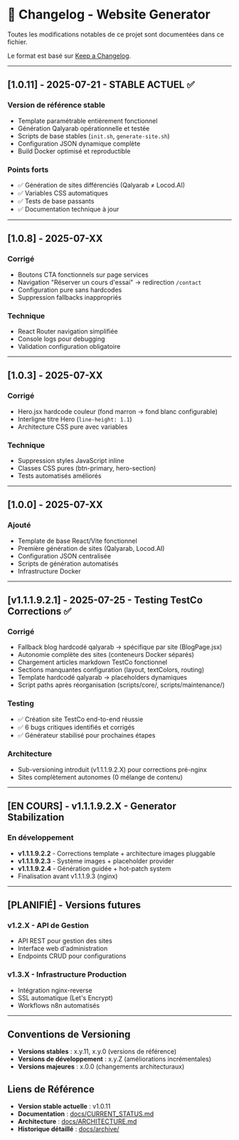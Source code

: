 # 📜 Changelog - Website Generator

Toutes les modifications notables de ce projet sont documentées dans ce fichier.

Le format est basé sur [Keep a Changelog](https://keepachangelog.com/en/1.0.0/).

---

## [1.0.11] - 2025-07-21 - STABLE ACTUEL ✅

### **Version de référence stable**
- Template paramétrable entièrement fonctionnel
- Génération Qalyarab opérationnelle et testée
- Scripts de base stables (`init.sh`, `generate-site.sh`)
- Configuration JSON dynamique complète
- Build Docker optimisé et reproductible

### **Points forts**
- ✅ Génération de sites différenciés (Qalyarab ≠ Locod.AI)
- ✅ Variables CSS automatiques
- ✅ Tests de base passants
- ✅ Documentation technique à jour

---

## [1.0.8] - 2025-07-XX

### **Corrigé**
- Boutons CTA fonctionnels sur page services
- Navigation \"Réserver un cours d'essai\" → redirection `/contact`
- Configuration pure sans hardcodes
- Suppression fallbacks inappropriés

### **Technique**
- React Router navigation simplifiée
- Console logs pour debugging
- Validation configuration obligatoire

---

## [1.0.3] - 2025-07-XX

### **Corrigé**
- Hero.jsx hardcode couleur (fond marron → fond blanc configurable)
- Interligne titre Hero (`line-height: 1.1`)
- Architecture CSS pure avec variables

### **Technique**
- Suppression styles JavaScript inline
- Classes CSS pures (btn-primary, hero-section)
- Tests automatisés améliorés

---

## [1.0.0] - 2025-07-XX

### **Ajouté**
- Template de base React/Vite fonctionnel
- Première génération de sites (Qalyarab, Locod.AI)
- Configuration JSON centralisée
- Scripts de génération automatisés
- Infrastructure Docker

---

## [v1.1.1.9.2.1] - 2025-07-25 - Testing TestCo Corrections ✅

### **Corrigé**
- Fallback blog hardcodé qalyarab → spécifique par site (BlogPage.jsx)
- Autonomie complète des sites (conteneurs Docker séparés)
- Chargement articles markdown TestCo fonctionnel
- Sections manquantes configuration (layout, textColors, routing)
- Template hardcodé qalyarab → placeholders dynamiques
- Script paths après réorganisation (scripts/core/, scripts/maintenance/)

### **Testing**
- ✅ Création site TestCo end-to-end réussie
- ✅ 6 bugs critiques identifiés et corrigés
- ✅ Générateur stabilisé pour prochaines étapes

### **Architecture**
- Sub-versioning introduit (v1.1.1.9.2.X) pour corrections pré-nginx
- Sites complètement autonomes (0 mélange de contenu)

---

## [EN COURS] - v1.1.1.9.2.X - Generator Stabilization

### **En développement**
- **v1.1.1.9.2.2** - Corrections template + architecture images pluggable
- **v1.1.1.9.2.3** - Système images + placeholder provider
- **v1.1.1.9.2.4** - Génération guidée + hot-patch system
- Finalisation avant v1.1.1.9.3 (nginx)

---

## [PLANIFIÉ] - Versions futures

### **v1.2.X - API de Gestion**
- API REST pour gestion des sites
- Interface web d'administration
- Endpoints CRUD pour configurations

### **v1.3.X - Infrastructure Production** 
- Intégration nginx-reverse
- SSL automatique (Let's Encrypt)
- Workflows n8n automatisés

---

## Conventions de Versioning

- **Versions stables** : x.y.11, x.y.0 (versions de référence)
- **Versions de développement** : x.y.Z (améliorations incrémentales)
- **Versions majeures** : x.0.0 (changements architecturaux)

## Liens de Référence

- **Version stable actuelle** : v1.0.11
- **Documentation** : [docs/CURRENT_STATUS.md](docs/CURRENT_STATUS.md)
- **Architecture** : [docs/ARCHITECTURE.md](docs/ARCHITECTURE.md)
- **Historique détaillé** : [docs/archive/](docs/archive/)
